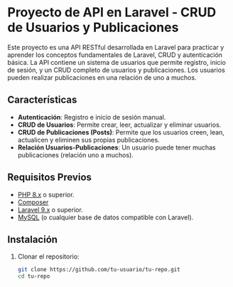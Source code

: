 # Proyecto de API en Laravel - CRUD de Usuarios y Publicaciones

Este proyecto es una API RESTful desarrollada en Laravel para practicar y aprender los conceptos fundamentales de Laravel, CRUD y autenticación básica. La API contiene un sistema de usuarios que permite registro, inicio de sesión, y un CRUD completo de usuarios y publicaciones. Los usuarios pueden realizar publicaciones en una relación de uno a muchos.

## Características

-   **Autenticación**: Registro e inicio de sesión manual.
-   **CRUD de Usuarios**: Permite crear, leer, actualizar y eliminar usuarios.
-   **CRUD de Publicaciones (Posts)**: Permite que los usuarios creen, lean, actualicen y eliminen sus propias publicaciones.
-   **Relación Usuarios-Publicaciones**: Un usuario puede tener muchas publicaciones (relación uno a muchos).

## Requisitos Previos

-   [PHP 8.x](https://www.php.net/) o superior.
-   [Composer](https://getcomposer.org/)
-   [Laravel 9.x](https://laravel.com/) o superior.
-   [MySQL](https://www.mysql.com/) (o cualquier base de datos compatible con Laravel).

## Instalación

1. Clonar el repositorio:
    ```bash
    git clone https://github.com/tu-usuario/tu-repo.git
    cd tu-repo
    ```
